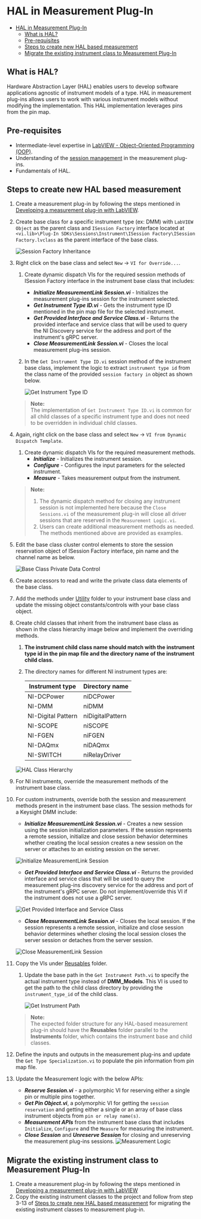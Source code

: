 # HAL in Measurement Plug-In

- [HAL in Measurement Plug-In](#hal-in-measurement-plug-in)
  - [What is HAL?](#what-is-hal)
  - [Pre-requisites](#pre-requisites)
  - [Steps to create new HAL based measurement](#steps-to-create-new-hal-based-measurement)
  - [Migrate the existing instrument class to Measurement Plug-In](#migrate-the-existing-instrument-class-to-measurement-plug-in)

## What is HAL?

Hardware Abstraction Layer (HAL) enables users to develop software applications agnostic of instrument models of a type. HAL in measurement plug-ins allows users to work with various instrument models without modifying the implementation. This HAL implementation leverages pins from the pin map.

## Pre-requisites

- Intermediate-level expertise in [LabVIEW - Object-Oriented Programming (OOP)](https://www.ni.com/en/support/documentation/supplemental/06/labview-object-oriented-programming--the-decisions-behind-the-de.html).
- Understanding of the [session management](https://www.ni.com/docs/en-US/bundle/measurementplugins/page/session-management.html) in the measurement plug-ins.
- Fundamentals of HAL.

## Steps to create new HAL based measurement

1. Create a measurement plug-in by following the steps mentioned in [Developing a measurement plug-in with LabVIEW](https://github.com/ni/measurement-plugin-labview?tab=readme-ov-file#developing-a-labview-measurement).
2. Create base class for a specific instrument type (ex: DMM) with `LabVIEW Object` as the parent class and `ISession Factory` interface located at `<vi.lib>\Plug-In SDKs\Sessions\Instrument\ISession Factory\ISession Factory.lvclass` as the parent interface of the base class.

    ![Session Factory Inheritance](<HAL Images/Session Factory Inheritance.png>)
3. Right click on the base class and select `New` -> `VI for Override...`.
   1. Create dynamic dispatch VIs for the required session methods of ISession Factory interface in the instrument base class that includes:
      - ***Initialize MeasurementLink Session.vi*** - Initializes the measurement plug-ins session for the instrument selected.
      - ***Get Instrument Type ID.vi*** - Gets the instrument type ID mentioned in the pin map file for the selected instrument.
      - ***Get Provided Interface and Service Class.vi*** - Returns the provided interface and service class that will be used to query the NI Discovery service for the address and port of the instrument's gRPC server.
      - ***Close MeasurementLink Session.vi*** - Closes the local measurement plug-ins session.
   2. In the `Get Instrument Type ID.vi` session method of the instrument base class, implement the logic to extract `instrument type id` from the class name of the provided `session factory in` object as shown below.

        ![Get Instrument Type ID](<./HAL Images/Get Instrument Type ID.png>)

    > **Note:**  
    > The implementation of `Get Instrument Type ID.vi` is common for all child classes of a specific instrument type and does not need to be overridden in individual child classes.
4. Again, right click on the base class and select `New` -> `VI from Dynamic Dispatch Template`.
   1. Create dynamic dispatch VIs for the required measurement methods.
      - ***Initialize*** - Initializes the instrument session.
      - ***Configure*** - Configures the input parameters for the selected instrument.
      - ***Measure*** - Takes measurement output from the instrument.
    > **Note:**  
    > 1. The dynamic dispatch method for closing any instrument session is not implemented here because the `Close Sessions.vi` of the measurement plug-in will close all driver sessions that are reserved in the `Measurement Logic.vi`.  
    > 2. Users can create additional measurement methods as needed. The methods mentioned above are provided as examples.
5. Edit the base class cluster control elements to store the session reservation object of ISession Factory interface, pin name and the channel name as below.

    ![Base Class Private Data Control](<./HAL Images/Base Class Private Data Control.png>)
6. Create accessors to read and write the private class data elements of the base class.
7. Add the methods under [Utility](https://github.com/NI-Measurement-Plug-Ins/abstraction-layer-labview/tree/main/Source/HAL%20Implementation/HAL/Instruments/DMM_Base/Utility) folder to your instrument base class and update the missing object constants/controls with your base class object.
8. Create child classes that inherit from the instrument base class as shown in the class hierarchy image below and implement the overriding methods.
   1. **The instrument child class name should match with the instrument type id in the pin map file and the directory name of the instrument child class.**
   2. The directory names for different NI instrument types are:

      Instrument type | Directory name
      --- | ---
      NI-DCPower | niDCPower
      NI-DMM | niDMM
      NI-Digital Pattern | niDigitalPattern
      NI-SCOPE | niSCOPE
      NI-FGEN | niFGEN
      NI-DAQmx | niDAQmx
      NI-SWITCH | niRelayDriver

    ![HAL Class Hierarchy](<./HAL Images/HAL Class Hierarchy.png>)
9. For NI instruments, override the measurement methods of the instrument base class.
10. For custom instruments, override both the session and measurement methods present in the instrument base class. The session methods for a Keysight DMM include:
    - ***Initialize MeasurementLink Session.vi*** - Creates a new session using the session initialization parameters. If the session represents a remote session, initialize and close session behavior determines whether creating the local session creates a new session on the server or attaches to an existing session on the server.

    ![Initialize MeasurementLink Session](<HAL Images/KeysightDmm Initialize MeasurementLink Session.png>)

    - ***Get Provided Interface and Service Class.vi*** - Returns the provided interface and service class that will be used to query the measurement plug-ins discovery service for the address and port of the instrument's gRPC server. Do not implement/override this VI if the instrument does not use a gRPC server.

    ![Get Provided Interface and Service Class](<HAL Images/KeysightDmm Get Provided Interface and Service Class.png>)

    - ***Close MeasurementLink Session.vi*** - Closes the local session. If the session represents a remote session, initialize and close session behavior determines whether closing the local session closes the server session or detaches from the server session.

    ![Close MeasurementLink Session](<HAL Images/KeysightDmm Close MeasurementLink Session.png>)

11. Copy the VIs under [Reusables](https://github.com/NI-Measurement-Plug-Ins/abstraction-layer-labview/tree/main/Source/HAL%20Implementation/HAL/Reusables) folder.
    1. Update the base path in the `Get Instrument Path.vi` to specify the actual instrument type instead of **DMM_Models**. This VI is used to get the path to the child class directory by providing the `instrument_type_id` of the child class.

        ![Get Instrument Path](<./HAL Images/Get Instrument Path.png>)

    > **Note:**  
    > The expected folder structure for any HAL-based measurement plug-in should have the **Reusables** folder parallel to the **Instruments** folder, which contains the instrument base and child classes.
12. Define the inputs and outputs in the measurement plug-ins and update the `Get Type Specialization.vi` to populate the pin information from pin map file.
13. Update the Measurement logic with the below APIs:
    - ***Reserve Session.vi*** - a polymorphic VI for reserving either a single pin or multiple pins together.
    - ***Get Pin Object.vi***, a polymorphic VI for getting the `session reservation` and getting either a single or an array of base class instrument objects from `pin or relay name(s)`.
    - ***Measurement APIs*** from the instrument base class that includes `Initialize`, `Configure` and the `Measure` for measuring the instrument.
    - ***Close Session*** and ***Unreserve Session*** for closing and unreserving the measurement plug-ins sessions.
    ![Measurement Logic](<HAL Images/Measurement Logic.png>)

## Migrate the existing instrument class to Measurement Plug-In

1. Create a measurement plug-in by following the steps mentioned in [Developing a measurement plug-in with LabVIEW](https://github.com/ni/measurement-plugin-labview?tab=readme-ov-file#developing-a-labview-measurement)
2. Copy the existing instrument classes to the project and follow from step 3-13 of [Steps to create new HAL based measurement](#steps-to-create-new-hal-based-measurement) for migrating the existing instrument classes to measurement plug-in.
